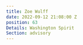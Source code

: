 ```yaml
---
title: Zoe Wulff
date: 2022-09-12 21:08:00 Z
position: 63
Details: Washington Spirit
Section: advisory
---
```


